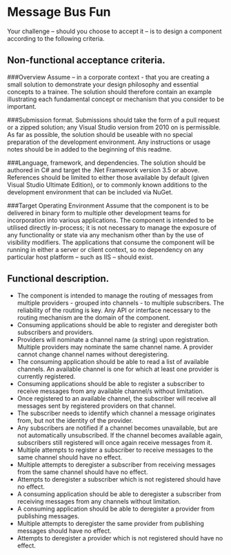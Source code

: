 Message Bus Fun
===============

Your challenge – should you choose to accept it – is to design a component according to the
following criteria.

Non-functional acceptance criteria.
-----------------------------------

###Overview
Assume – in a corporate context - that you are creating a small solution to demonstrate your
design philosophy and essential concepts to a trainee. The solution should therefore contain an
example illustrating each fundamental concept or mechanism that you consider to be important.

###Submission format.
Submissions should take the form of a pull request or a zipped solution; any Visual Studio
version from 2010 on is permissible. As far as possible, the
solution should be useable with no special preparation of the development environment. Any
instructions or usage notes should be in added to the beginning of this readme.

###Language, framework, and dependencies.
The solution should be authored in C# and target the .Net Framework version 3.5 or above.
References should be limited to either those available by default (given Visual Studio Ultimate
Edition), or to commonly known additions to the development environment that can be included
via NuGet.

###Target Operating Environment
Assume that the component is to be delivered in binary form to multiple other development
teams for incorporation into various applications. The component is intended to be utilised
directly in-process; it is not necessary to manage the exposure of any functionality or state via
any mechanism other than by the use of visibility modifiers. The applications that consume
the component will be running in either a server or client context, so no dependency on any
particular host platform – such as IIS – should exist.

Functional description.
-----------------------
* The component is intended to manage the routing of messages from multiple providers -
grouped into channels - to multiple subscribers. The reliability of the routing is key. Any API or
interface necessary to the routing mechanism are the domain of the component.
* Consuming applications should be able to register and deregister both subscribers and
providers.
* Providers will nominate a channel name (a string) upon registration. Multiple providers
may nominate the same channel name. A provider cannot change channel names without
deregistering.
* The consuming application should be able to read a list of available channels. An available
channel is one for which at least one provider is currently registered.
* Consuming applications should be able to register a subscriber to receive messages from any
available channel/s without limitation.
* Once registered to an available channel, the subscriber will receive all messages sent by
registered providers on that channel.
* The subscriber needs to identify which channel a message originates from, but not the identity
of the provider.
* Any subscribers are notified if a channel becomes unavailable, but are not automatically
unsubscribed. If the channel becomes available again, subscribers still registered will once again
receive messages from it.
* Multiple attempts to register a subscriber to receive messages to the same channel should have
no effect.
* Multiple attempts to deregister a subscriber from receiving messages from the same channel
should have no effect.
* Attempts to deregister a subscriber which is not registered should have no effect.
* A consuming application should be able to deregister a subscriber from receiving messages from
any channels without limitation.
* A consuming application should be able to deregister a provider from publishing messages.
* Multiple attempts to deregister the same provider from publishing messages should have no
effect.
* Attempts to deregister a provider which is not registered should have no effect.
